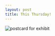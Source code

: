 ```yaml
---
layout: post
title: This Thursday!
---
```


![postcard for exhibit]({{site_url}}/images/20160919_1.jpg)
